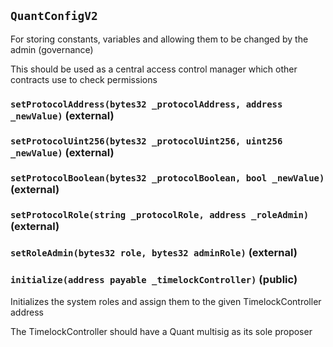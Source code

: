 ## `QuantConfigV2`

For storing constants, variables and allowing them to be changed by the admin (governance)

This should be used as a central access control manager which other contracts use to check permissions

### `setProtocolAddress(bytes32 _protocolAddress, address _newValue)` (external)

### `setProtocolUint256(bytes32 _protocolUint256, uint256 _newValue)` (external)

### `setProtocolBoolean(bytes32 _protocolBoolean, bool _newValue)` (external)

### `setProtocolRole(string _protocolRole, address _roleAdmin)` (external)

### `setRoleAdmin(bytes32 role, bytes32 adminRole)` (external)

### `initialize(address payable _timelockController)` (public)

Initializes the system roles and assign them to the given TimelockController address

The TimelockController should have a Quant multisig as its sole proposer
